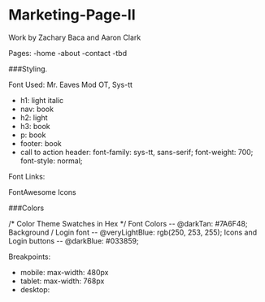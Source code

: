 # Marketing-Page-II

Work by Zachary Baca and Aaron Clark

Pages:
  -home
  -about
  -contact
  -tbd


###Styling.

Font Used: Mr. Eaves Mod OT, Sys-tt
  - h1: light italic
  - nav: book
  - h2: light
  - h3: book
  - p: book
  - footer: book
  - call to action header:   font-family: sys-tt, sans-serif; font-weight: 700; font-style: normal;

  Font Links: <link rel="stylesheet" href="https://use.typekit.net/rvq8yfn.css">

  FontAwesome Icons<script src="https://kit.fontawesome.com/91392b981d.js"></script>


###Colors

/* Color Theme Swatches in Hex */
Font Colors -- @darkTan: #7A6F48;
Background / Login font -- @veryLightBlue: rgb(250, 253, 255);
Icons and Login buttons -- @darkBlue: #033859;



Breakpoints:
  - mobile: max-width: 480px
  - tablet: max-width: 768px
  - desktop: 

  
